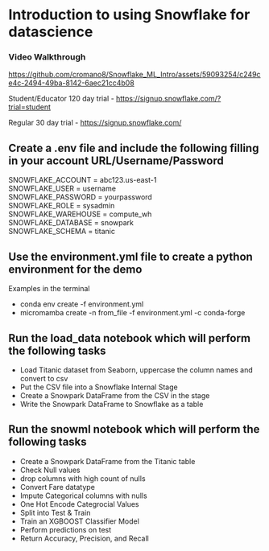 # Introduction to using Snowflake for datascience <br>
### Video Walkthrough <br>
https://github.com/cromano8/Snowflake_ML_Intro/assets/59093254/c249ce4c-2494-49ba-8142-6aec21cc4b08 <br>

Student/Educator 120 day trial - https://signup.snowflake.com/?trial=student<br>

Regular 30 day trial - https://signup.snowflake.com/<br>

## Create a .env file and include the following filling in your account URL/Username/Password<br>

SNOWFLAKE_ACCOUNT = abc123.us-east-1<br>
SNOWFLAKE_USER = username<br>
SNOWFLAKE_PASSWORD = yourpassword<br>
SNOWFLAKE_ROLE = sysadmin<br>
SNOWFLAKE_WAREHOUSE = compute_wh<br>
SNOWFLAKE_DATABASE = snowpark<br>
SNOWFLAKE_SCHEMA = titanic<br>

## Use the environment.yml file to create a python environment for the demo <br>
Examples in the terminal <br>
- conda env create -f environment.yml <br>
- micromamba create -n from_file -f environment.yml -c conda-forge <br>


## Run the load_data notebook which will perform the following tasks <br>
- Load Titanic dataset from Seaborn, uppercase the column names and convert to csv
- Put the CSV file into a Snowflake Internal Stage
- Create a Snowpark DataFrame from the CSV in the stage
- Write the Snowpark DataFrame to Snowflake as a table <br>

## Run the snowml notebook which will perform the following tasks <br>
- Create a Snowpark DataFrame from the Titanic table
- Check Null values
- drop columns with high count of nulls
- Convert Fare datatype
- Impute Categorical columns with nulls
- One Hot Encode Categrocial Values
- Split into Test & Train
- Train an XGBOOST Classifier Model
- Perform predictions on test
- Return Accuracy, Precision, and Recall
